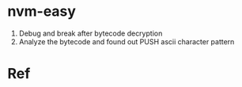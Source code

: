 # nvm-easy

1. Debug and break after bytecode decryption
2. Analyze the bytecode and found out PUSH ascii character pattern

# Ref
